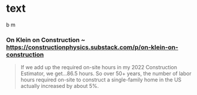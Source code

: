 # text
b m
### On Klein on Construction ~ https://constructionphysics.substack.com/p/on-klein-on-construction

> If we add up the required on-site hours in my 2022 Construction Estimator, we get…86.5 hours. So over 50+ years, the number of labor hours required on-site to construct a single-family home in the US actually increased by about 5%.
